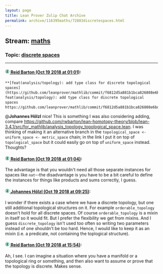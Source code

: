 ```yaml
---
layout: page
title: Lean Prover Zulip Chat Archive 
permalink: archive/116395maths/72883discretespaces.html
---
```


## Stream: [maths](index.html)
### Topic: [discrete spaces](72883discretespaces.html)

---

#### [![Click to go to Zulip](../../assets/img/zulip2.png) Reid Barton (Oct 19 2018 at 01:01)](https://leanprover.zulipchat.com/#narrow/stream/116395-maths/topic/discrete%20spaces/near/136077573):
```quote
**[feat(analysis/topology): add type class for discrete topological spaces](https://github.com/leanprover/mathlib/commit/f6812d5a881b1bca826808e6bd40eb3e75979d2a)**
feat(analysis/topology): add type class for discrete topological spaces
https://github.com/leanprover/mathlib/commit/f6812d5a881b1bca826808e6bd40eb3e75979d2a
```
@**Johannes Hölzl** nice! This is something I was also considering adding, compare https://github.com/rwbarton/lean-homotopy-theory/blob/lean-3.4.1/src/for_mathlib/analysis_topology_topological_space.lean. I was thinking of making it an alternative branch in the `topological_space <- uniform_space <- metric_space` chain; in the link I put it on top of `topological_space` but it could easily go on top of `uniform_space` instead.
Thoughts?

#### [![Click to go to Zulip](../../assets/img/zulip2.png) Reid Barton (Oct 19 2018 at 01:04)](https://leanprover.zulipchat.com/#narrow/stream/116395-maths/topic/discrete%20spaces/near/136077725):
The advantage is that you wouldn't need all those separate instances for spaces like `nat`--the disadvantage is you have to be a bit careful to define the instances for things like products and sums correctly, I guess.

#### [![Click to go to Zulip](../../assets/img/zulip2.png) Johannes Hölzl (Oct 19 2018 at 09:25)](https://leanprover.zulipchat.com/#narrow/stream/116395-maths/topic/discrete%20spaces/near/136094635):
I wonder if there exists a case where we have a discrete topology, but one still additional topological structures on it. For example `orderable_topology` doesn't hold for all discrete spaces. Of course `orderable_topology` is a mixin in itself so it would fit. But I prefer the flexibility we get from mixins. And I guess `discrete_topology` isn't used too often so writing two parameters instead of one shouldn't be too hard.
Hence, I would like to keep it as an mixin (i.e. a predicate, not containing the toplogical structure).

#### [![Click to go to Zulip](../../assets/img/zulip2.png) Reid Barton (Oct 19 2018 at 15:54)](https://leanprover.zulipchat.com/#narrow/stream/116395-maths/topic/discrete%20spaces/near/136112844):
Ah, I see. I can imagine a situation where you have a manifold or a topological ring or something, and then also want to assume or prove that the topology is discrete. Makes sense.

